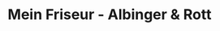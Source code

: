 ---
title: "Mein Friseur - Albinger & Rott"
url: /neumarkt-am-wallersee/mein-friseur-albinger-und-rott/
shop: Friseur
---